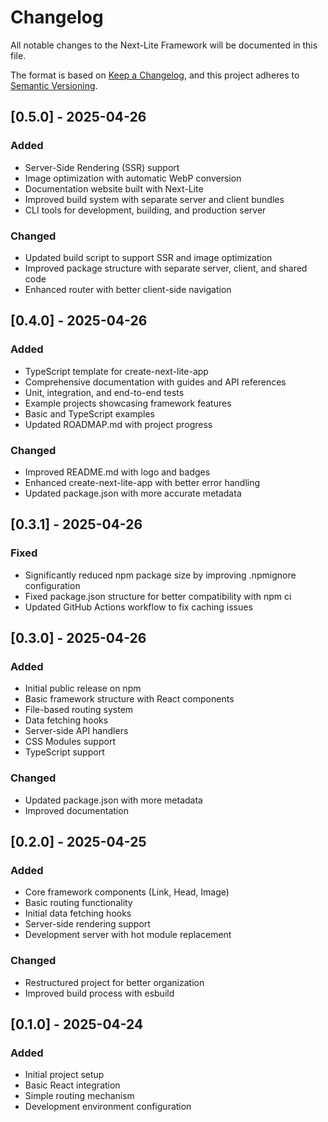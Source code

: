 # Changelog

All notable changes to the Next-Lite Framework will be documented in this file.

The format is based on [Keep a Changelog](https://keepachangelog.com/en/1.0.0/),
and this project adheres to [Semantic Versioning](https://semver.org/spec/v2.0.0.html).

## [0.5.0] - 2025-04-26

### Added
- Server-Side Rendering (SSR) support
- Image optimization with automatic WebP conversion
- Documentation website built with Next-Lite
- Improved build system with separate server and client bundles
- CLI tools for development, building, and production server

### Changed
- Updated build script to support SSR and image optimization
- Improved package structure with separate server, client, and shared code
- Enhanced router with better client-side navigation

## [0.4.0] - 2025-04-26

### Added
- TypeScript template for create-next-lite-app
- Comprehensive documentation with guides and API references
- Unit, integration, and end-to-end tests
- Example projects showcasing framework features
- Basic and TypeScript examples
- Updated ROADMAP.md with project progress

### Changed
- Improved README.md with logo and badges
- Enhanced create-next-lite-app with better error handling
- Updated package.json with more accurate metadata

## [0.3.1] - 2025-04-26

### Fixed
- Significantly reduced npm package size by improving .npmignore configuration
- Fixed package.json structure for better compatibility with npm ci
- Updated GitHub Actions workflow to fix caching issues

## [0.3.0] - 2025-04-26

### Added
- Initial public release on npm
- Basic framework structure with React components
- File-based routing system
- Data fetching hooks
- Server-side API handlers
- CSS Modules support
- TypeScript support

### Changed
- Updated package.json with more metadata
- Improved documentation

## [0.2.0] - 2025-04-25

### Added
- Core framework components (Link, Head, Image)
- Basic routing functionality
- Initial data fetching hooks
- Server-side rendering support
- Development server with hot module replacement

### Changed
- Restructured project for better organization
- Improved build process with esbuild

## [0.1.0] - 2025-04-24

### Added
- Initial project setup
- Basic React integration
- Simple routing mechanism
- Development environment configuration
